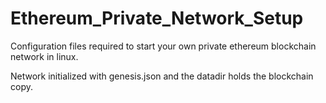 # Ethereum_Private_Network_Setup
Configuration files required to start your own private ethereum blockchain network in linux.

Network initialized with genesis.json and the datadir holds the blockchain copy.
